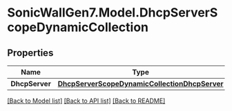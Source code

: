 # SonicWallGen7.Model.DhcpServerScopeDynamicCollection

## Properties

Name | Type | Description | Notes
------------ | ------------- | ------------- | -------------
**DhcpServer** | [**DhcpServerScopeDynamicCollectionDhcpServer**](DhcpServerScopeDynamicCollectionDhcpServer.md) |  | [optional] 

[[Back to Model list]](../README.md#documentation-for-models) [[Back to API list]](../README.md#documentation-for-api-endpoints) [[Back to README]](../README.md)

